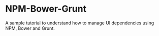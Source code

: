 # NPM-Bower-Grunt
A sample tutorial to understand how to manage UI dependencies using NPM, Bower and Grunt.
